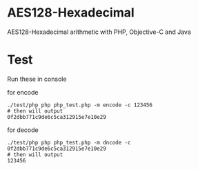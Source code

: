 # AES128-Hexadecimal
AES128-Hexadecimal arithmetic with PHP, Objective-C and Java

# Test
Run these in  console

for encode 

```
./test/php php php_test.php -m encode -c 123456
# then will output
0f2dbb771c9de6c5ca312915e7e10e29

```
for decode

```
./test/php php php_test.php -m dncode -c 0f2dbb771c9de6c5ca312915e7e10e29
# then will output
123456

```